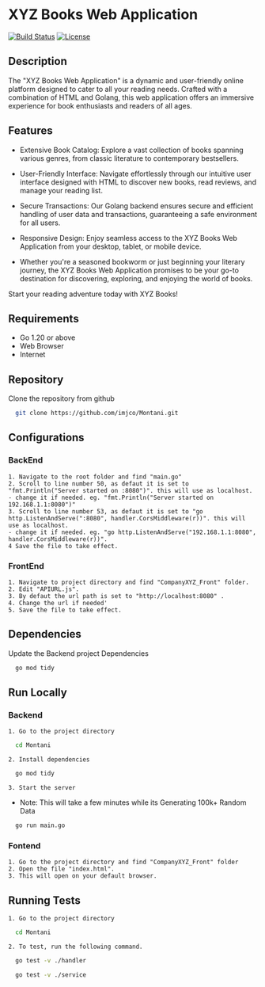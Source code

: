 # XYZ Books Web Application
[![Build Status](https://travis-ci.org/your-username/your-repo.svg?branch=master)](https://travis-ci.org/your-username/your-repo)
[![License](https://img.shields.io/badge/license-MIT-blue.svg)](LICENSE)

## Description

The "XYZ Books Web Application" is a dynamic and user-friendly online platform designed to cater to all your reading needs. Crafted with a combination of HTML and Golang, this web application offers an immersive experience for book enthusiasts and readers of all ages.

## Features
- Extensive Book Catalog: Explore a vast collection of books spanning various genres, from classic literature to contemporary bestsellers.

- User-Friendly Interface: Navigate effortlessly through our intuitive user interface designed with HTML to discover new books, read reviews, and manage your reading list.

- Secure Transactions: Our Golang backend ensures secure and efficient handling of user data and transactions, guaranteeing a safe environment for all users.

- Responsive Design: Enjoy seamless access to the XYZ Books Web Application from your desktop, tablet, or mobile device.

- Whether you're a seasoned bookworm or just beginning your literary journey, the XYZ Books Web Application promises to be your go-to destination for discovering, exploring, and enjoying the world of books.

Start your reading adventure today with XYZ Books!
## Requirements
- Go 1.20 or above  
- Web Browser
- Internet

## Repository

Clone the repository from github

```bash
  git clone https://github.com/imjco/Montani.git

```
## Configurations

### BackEnd
    1. Navigate to the root folder and find "main.go"
    2. Scroll to line number 50, as defaut it is set to "fmt.Println("Server started on :8080")". this will use as localhost.
    - change it if needed. eg. "fmt.Println("Server started on 192.168.1.1:8080")"
    3. Scroll to line number 53, as defaut it is set to "go http.ListenAndServe(":8080", handler.CorsMiddleware(r))". this will use as localhost.
    - change it if needed. eg. "go http.ListenAndServe("192.168.1.1:8080", handler.CorsMiddleware(r))".
    4 Save the file to take effect.

### FrontEnd
    1. Navigate to project directory and find "CompanyXYZ_Front" folder.
    2. Edit "APIURL.js".
    3. By defaut the url path is set to "http://localhost:8080" .
    4. Change the url if needed'
    5. Save the file to take effect.
## Dependencies

Update the Backend project Dependencies

```bash
  go mod tidy
```
## Run Locally

### Backend
    1. Go to the project directory

```bash
  cd Montani
```

    2. Install dependencies

```bash
  go mod tidy
```

    3. Start the server
  - Note: This will take a few minutes while its Generating 100k+ Random Data

```bash
  go run main.go
```

### Fontend
    1. Go to the project directory and find "CompanyXYZ_Front" folder
    2. Open the file "index.html".
    3. This will open on your default browser.
## Running Tests

    1. Go to the project directory

```bash
  cd Montani
```

    2. To test, run the following command.

```bash
  go test -v ./handler
```

```bash
  go test -v ./service
```
